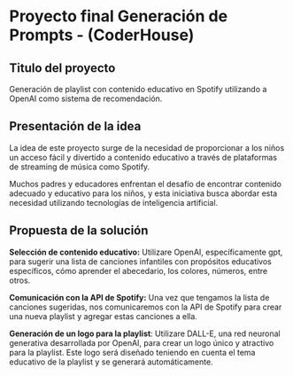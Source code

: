 # Proyecto final Generación de Prompts - (CoderHouse)

## Titulo del proyecto

Generación de playlist con contenido educativo en Spotify utilizando a OpenAI como sistema de recomendación.

## Presentación de la idea

La idea de este proyecto surge de la necesidad de proporcionar a los niños un acceso fácil y divertido a contenido educativo a través de plataformas de streaming de música como Spotify.

Muchos padres y educadores enfrentan el desafío de encontrar contenido adecuado y educativo para los niños, y esta iniciativa busca abordar esta necesidad utilizando tecnologías de inteligencia artificial.

## Propuesta de la solución
**Selección de contenido educativo:** Utilizare OpenAI, específicamente gpt, para sugerir una lista de canciones infantiles con propósitos educativos específicos, cómo aprender el abecedario, los colores, números, entre otros.

**Comunicación con la API de Spotify:** Una vez que tengamos la lista de canciones sugeridas, nos comunicaremos con la API de Spotify para crear una nueva playlist y agregar estas canciones a ella.

**Generación de un logo para la playlist**: Utilizare DALL-E, una red neuronal generativa desarrollada por OpenAI, para crear un logo único y atractivo para la playlist. 
Este logo será diseñado teniendo en cuenta el tema educativo de la playlist y se generará automáticamente.

